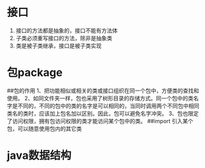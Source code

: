 # 接口
1. 接口的方法都是抽象的，接口不能有方法体
2. 子类必须重写接口的方法，除非是抽象类
3. 类是被子类继承，接口是被子类实现

# 包package
##包的作用
1、把功能相似或相关的类或接口组织在同一个包中，方便类的查找和使用。
2、如同文件夹一样，包也采用了树形目录的存储方式。同一个包中的类名字是不同的，不同的包中的类的名字是可以相同的，当同时调用两个不同包中相同类名的类时，应该加上包名加以区别。因此，包可以避免名字冲突。
3、包也限定了访问权限，拥有包访问权限的类才能访问某个包中的类。
##import 引入某个包，可以随意使用包内的其它类

# java数据结构
